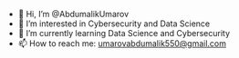 - 👋 Hi, I’m @AbdumalikUmarov
- 👀 I’m interested in Cybersecurity and Data Science
- 🌱 I’m currently learning Data Science and Cybersecurity
- 📫 How to reach me: umarovabdumalik550@gmail.com

<!---
AbdumalikUmarov/AbdumalikUmarov is a ✨ special ✨ repository because its `README.md` (this file) appears on your GitHub profile.
You can click the Preview link to take a look at your changes.
--->
